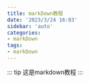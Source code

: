 ```yaml
---
title: markDown教程
date: '2023/3/24 16:03'
sidebar: 'auto'
categories:
- markDown
tags:
- markDown
---
```


::: tip
这是markdown教程
:::
